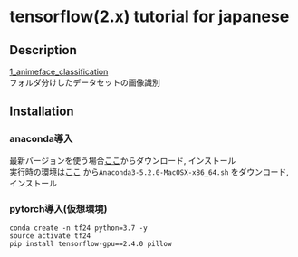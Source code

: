 tensorflow(2.x) tutorial for japanese
====

## Description
[1_animeface_classification](https://github.com/chatflip/tutorial_tensorflow_japanese/tree/master/1_animeface_classification)  
フォルダ分けしたデータセットの画像識別  

## Installation
### anaconda導入
最新バージョンを使う場合[ここ](https://www.anaconda.com/distribution/)からダウンロード, インストール  
実行時の環境は[ここ](https://repo.continuum.io/archive/) から```Anaconda3-5.2.0-MacOSX-x86_64.sh``` をダウンロード, インストール

### pytorch導入(仮想環境)
``` 
conda create -n tf24 python=3.7 -y  
source activate tf24  
pip install tensorflow-gpu==2.4.0 pillow
```
